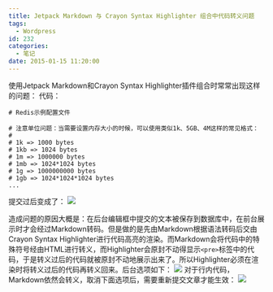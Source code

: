 ```yaml
---
title: Jetpack Markdown 与 Crayon Syntax Highlighter 组合中代码转义问题
tags:
  - Wordpress
id: 232
categories:
  - 笔记
date: 2015-01-15 11:20:00
---
```

使用Jetpack Markdown和Crayon Syntax Highlighter插件组合时常常出现这样的问题：
代码：
```shell
# Redis示例配置文件

# 注意单位问题：当需要设置内存大小的时候，可以使用类似1k、5GB、4M这样的常见格式：
#
# 1k => 1000 bytes
# 1kb => 1024 bytes
# 1m => 1000000 bytes
# 1mb => 1024*1024 bytes
# 1g => 1000000000 bytes
# 1gb => 1024*1024*1024 bytes
... 
```
提交过后变成了：
![](http://ww2.sinaimg.cn/mw690/3d6ce2f1jw1eoa0nll80aj20lu04ewfe.jpg)
<!--more-->


造成问题的原因大概是：在后台编辑框中提交的文本被保存到数据库中，在前台展示时才会经过Markdown转码。但是做的是先由Markdown根据语法转码后交由Crayon Syntax Highlighter进行代码高亮的渲染。而Markdown会将代码中的特殊符号经由HTML进行转义，而Highlighter会原封不动得显示`<pre>`标签中的代码，于是转义过后的代码就被原封不动地展示出来了。所以Highlighter必须在渲染时将转义过后的代码再转义回来。后台选项如下：
![](http://ww4.sinaimg.cn/mw690/3d6ce2f1jw1eoa0cinyymj20ck0erdj3.jpg)
对于行内代码，Markdown依然会转义，取消下面选项后，需要重新提交文章才能生效：
![](http://ww1.sinaimg.cn/mw690/3d6ce2f1jw1eoa0nlv300j2088023wet.jpg)